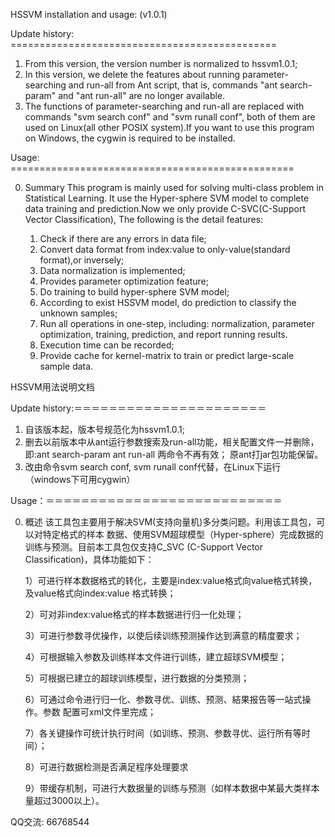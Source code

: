  HSSVM installation and usage: (v1.0.1)

Update history: ==============================================

1. From this version, the version number is normalized to hssvm1.0.1;
2. In this version, we delete the features about running parameter-searching and 
    run-all from Ant script, that is, commands "ant search-param" and "ant run-all" 
    are no longer available.
3. The functions of parameter-searching and run-all are replaced with commands 
    "svm search conf" and "svm runall conf", both of them are used on Linux(all 
    other POSIX system).If you want to use this program on Windows, the cygwin is 
    required to be installed.


Usage:      =================================================

0. Summary
    This program is mainly used for solving multi-class problem in Statistical Learning.
    It use the Hyper-sphere SVM model to complete data training and prediction.Now 
    we only provide C-SVC(C-Support Vector Classification), The following is the 
    detail features:

    1) Check if there are any errors in data file;
    2) Convert data format from index:value to only-value(standard format),or inversely;
    3) Data normalization is implemented; 
    4) Provides parameter optimization feature;
    5) Do training to build hyper-sphere SVM model;
    6) According to exist HSSVM model, do prediction to classify the unknown samples; 
    7) Run all operations in one-step, including: normalization, parameter optimization,
        training, prediction, and report running results.
    8) Execution time can be recorded;    
    9) Provide cache for kernel-matrix to train or predict large-scale sample data.


HSSVM用法说明文档


Update history:＝＝＝＝＝＝＝＝＝＝＝＝＝＝＝＝＝＝＝＝＝＝

1. 自该版本起，版本号规范化为hssvm1.0.1;
2. 删去以前版本中从ant运行参数搜索及run-all功能，相关配置文件一并删除，即:ant search-param
   ant run-all 两命令不再有效； 原ant打jar包功能保留。
3. 改由命令svm search conf, svm runall conf代替，在Linux下运行（windows下可用cygwin）



Usage：＝＝＝＝＝＝＝＝＝＝＝＝＝＝＝＝＝＝＝＝＝＝＝＝＝＝＝

0. 概述
    该工具包主要用于解决SVM(支持向量机)多分类问题。利用该工具包，可以对特定格式的样本
    数据、使用SVM超球模型（Hyper-sphere）完成数据的训练与预测。目前本工具包仅支持C_SVC
    (C-Support Vector Classification)，具体功能如下：

    1）可进行样本数据格式的转化，主要是index:value格式向value格式转换，及value格式向index:value
       格式转换；

    2）可对非index:value格式的样本数据进行归一化处理；

    3）可进行参数寻优操作，以使后续训练预测操作达到满意的精度要求；

    4）可根据输入参数及训练样本文件进行训练，建立超球SVM模型；

    5）可根据已建立的超球训练模型，进行数据的分类预测；

    6）可通过命令进行归一化、参数寻优、训练、预测、結果报告等一站式操作。参数
       配置可xml文件里完成；

    7）各关键操作可统计执行时间（如训练、预测、参数寻优、运行所有等时间）；

    8）可进行数据检测是否满足程序处理要求

    9）带缓存机制，可进行大数据量的训练与预测（如样本数据中某最大类样本量超过3000以上）。


QQ交流: 66768544

